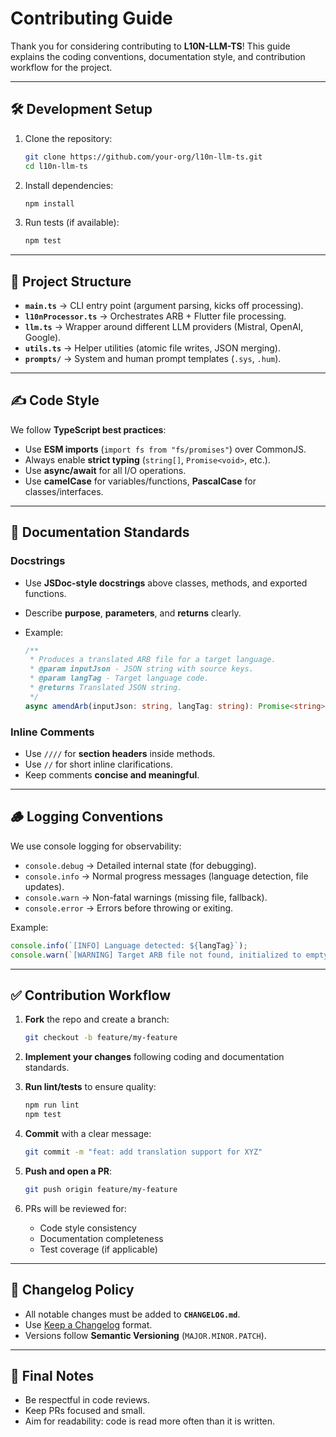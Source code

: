 # Contributing Guide

Thank you for considering contributing to **L10N-LLM-TS**!
This guide explains the coding conventions, documentation style, and contribution workflow for the project.

---

## 🛠 Development Setup

1. Clone the repository:

   ```bash
   git clone https://github.com/your-org/l10n-llm-ts.git
   cd l10n-llm-ts
   ```

2. Install dependencies:

   ```bash
   npm install
   ```

3. Run tests (if available):

   ```bash
   npm test
   ```

---

## 📂 Project Structure

* **`main.ts`** → CLI entry point (argument parsing, kicks off processing).
* **`l10nProcessor.ts`** → Orchestrates ARB + Flutter file processing.
* **`llm.ts`** → Wrapper around different LLM providers (Mistral, OpenAI, Google).
* **`utils.ts`** → Helper utilities (atomic file writes, JSON merging).
* **`prompts/`** → System and human prompt templates (`.sys`, `.hum`).

---

## ✍️ Code Style

We follow **TypeScript best practices**:

* Use **ESM imports** (`import fs from "fs/promises"`) over CommonJS.
* Always enable **strict typing** (`string[]`, `Promise<void>`, etc.).
* Use **async/await** for all I/O operations.
* Use **camelCase** for variables/functions, **PascalCase** for classes/interfaces.

---

## 📑 Documentation Standards

### Docstrings

* Use **JSDoc-style docstrings** above classes, methods, and exported functions.
* Describe **purpose**, **parameters**, and **returns** clearly.
* Example:

  ```ts
  /**
   * Produces a translated ARB file for a target language.
   * @param inputJson - JSON string with source keys.
   * @param langTag - Target language code.
   * @returns Translated JSON string.
   */
  async amendArb(inputJson: string, langTag: string): Promise<string> { ... }
  ```

### Inline Comments

* Use `////` for **section headers** inside methods.
* Use `//` for short inline clarifications.
* Keep comments **concise and meaningful**.

---

## 🪵 Logging Conventions

We use console logging for observability:

* `console.debug` → Detailed internal state (for debugging).
* `console.info` → Normal progress messages (language detection, file updates).
* `console.warn` → Non-fatal warnings (missing file, fallback).
* `console.error` → Errors before throwing or exiting.

Example:

```ts
console.info(`[INFO] Language detected: ${langTag}`);
console.warn(`[WARNING] Target ARB file not found, initialized to empty object`);
```

---

## ✅ Contribution Workflow

1. **Fork** the repo and create a branch:

   ```bash
   git checkout -b feature/my-feature
   ```

2. **Implement your changes** following coding and documentation standards.

3. **Run lint/tests** to ensure quality:

   ```bash
   npm run lint
   npm test
   ```

4. **Commit** with a clear message:

   ```bash
   git commit -m "feat: add translation support for XYZ"
   ```

5. **Push and open a PR**:

   ```bash
   git push origin feature/my-feature
   ```

6. PRs will be reviewed for:

   * Code style consistency
   * Documentation completeness
   * Test coverage (if applicable)

---

## 🧾 Changelog Policy

* All notable changes must be added to **`CHANGELOG.md`**.
* Use [Keep a Changelog](https://keepachangelog.com/en/1.0.0/) format.
* Versions follow **Semantic Versioning** (`MAJOR.MINOR.PATCH`).

---

## 🙌 Final Notes

* Be respectful in code reviews.
* Keep PRs focused and small.
* Aim for readability: code is read more often than it is written.
